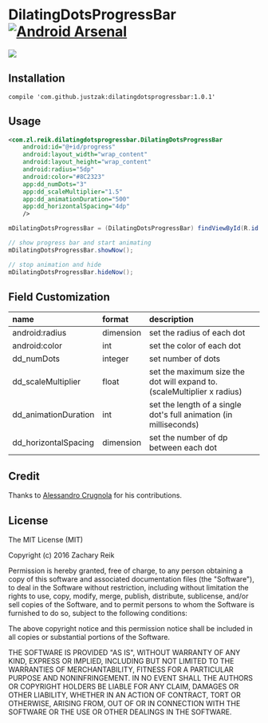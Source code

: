# DilatingDotsProgressBar [![Android Arsenal](https://img.shields.io/badge/Android%20Arsenal-DilatingDotsProgressBar-green.svg?style=true)](https://android-arsenal.com/details/1/3088)


![](/../demo/example/src/main/assets/dotdemo.gif?raw=true)

## Installation

```
compile 'com.github.justzak:dilatingdotsprogressbar:1.0.1'
```

## Usage

```xml
<com.zl.reik.dilatingdotsprogressbar.DilatingDotsProgressBar
	android:id="@+id/progress"
	android:layout_width="wrap_content"
	android:layout_height="wrap_content"
	android:radius="5dp"
	android:color="#8C2323"
	app:dd_numDots="3"
	app:dd_scaleMultiplier="1.5"
	app:dd_animationDuration="500"
	app:dd_horizontalSpacing="4dp"
	/>
```

```java
mDilatingDotsProgressBar = (DilatingDotsProgressBar) findViewById(R.id.progress);

// show progress bar and start animating
mDilatingDotsProgressBar.showNow();

// stop animation and hide
mDilatingDotsProgressBar.hideNow();
```

## Field Customization
|name|format|description|
|:---|:---|:---|
| android:radius | dimension | set the radius of each dot
| android:color | int | set the color of each dot
| dd_numDots | integer |set number of dots
| dd_scaleMultiplier | float |set the maximum size the dot will expand to. (scaleMultiplier x radius)
| dd_animationDuration | int |set the length of a single dot's full animation (in milliseconds) 
| dd_horizontalSpacing | dimension |set the number of dp between each dot



## Credit
Thanks to [Alessandro Crugnola](https://github.com/sephiroth74) for his contributions.

## License

The MIT License (MIT)

Copyright (c) 2016 Zachary Reik

Permission is hereby granted, free of charge, to any person obtaining a copy of this software and associated documentation files (the "Software"), to deal in the Software without restriction, including without limitation the rights to use, copy, modify, merge, publish, distribute, sublicense, and/or sell copies of the Software, and to permit persons to whom the Software is furnished to do so, subject to the following conditions:

The above copyright notice and this permission notice shall be included in all copies or substantial portions of the Software.

THE SOFTWARE IS PROVIDED "AS IS", WITHOUT WARRANTY OF ANY KIND, EXPRESS OR IMPLIED, INCLUDING BUT NOT LIMITED TO THE WARRANTIES OF MERCHANTABILITY, FITNESS FOR A PARTICULAR PURPOSE AND NONINFRINGEMENT. IN NO EVENT SHALL THE AUTHORS OR COPYRIGHT HOLDERS BE LIABLE FOR ANY CLAIM, DAMAGES OR OTHER LIABILITY, WHETHER IN AN ACTION OF CONTRACT, TORT OR OTHERWISE, ARISING FROM, OUT OF OR IN CONNECTION WITH THE SOFTWARE OR THE USE OR OTHER DEALINGS IN THE SOFTWARE.
